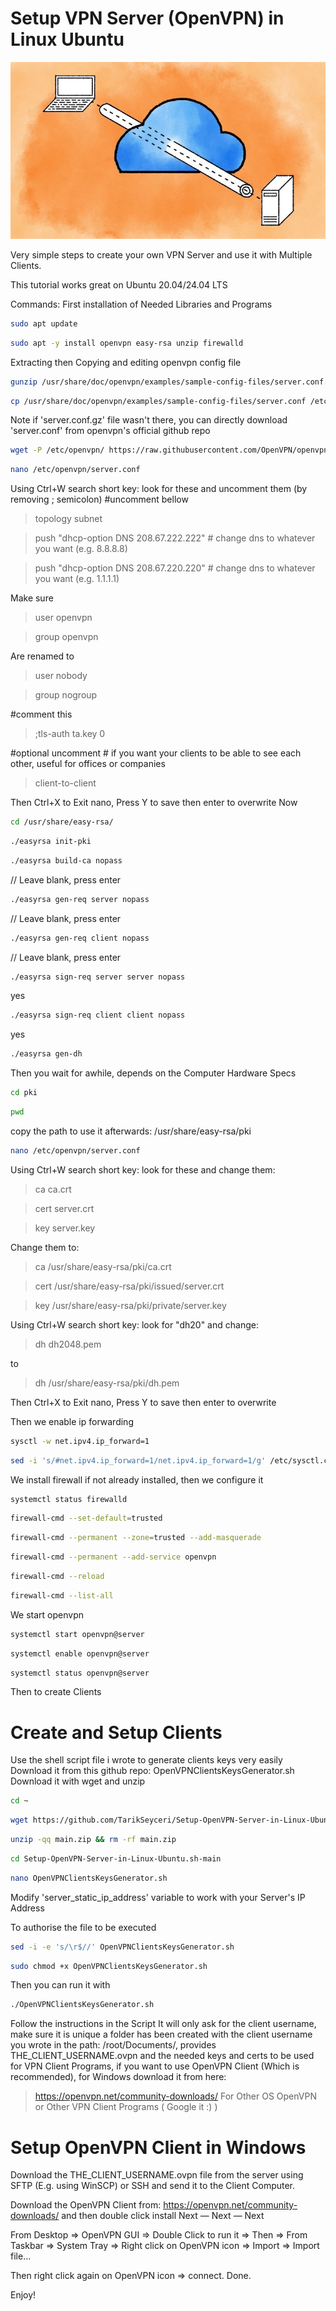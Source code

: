 # Setup VPN Server (OpenVPN) in Linux Ubuntu

![alt OpenVPN](cover.jpg)

Very simple steps to create your own VPN Server and use it with Multiple Clients.

This tutorial works great on Ubuntu 20.04/24.04 LTS

Commands:
First installation of Needed Libraries and Programs

```bash
sudo apt update
```

```bash
sudo apt -y install openvpn easy-rsa unzip firewalld
```

Extracting then Copying and editing openvpn config file

```bash
gunzip /usr/share/doc/openvpn/examples/sample-config-files/server.conf.gz
```

```bash
cp /usr/share/doc/openvpn/examples/sample-config-files/server.conf /etc/openvpn/
```

Note if 'server.conf.gz' file wasn't there, you can directly download 'server.conf' from openvpn's official github repo

```bash
wget -P /etc/openvpn/ https://raw.githubusercontent.com/OpenVPN/openvpn/refs/heads/master/sample/sample-config-files/server.conf
```

```bash
nano /etc/openvpn/server.conf
```

Using Ctrl+W search short key: look for these and uncomment them (by removing ; semicolon)
#uncomment bellow
> topology subnet

> push "dhcp-option DNS 208.67.222.222" # change dns to whatever you want (e.g. 8.8.8.8)

> push "dhcp-option DNS 208.67.220.220" # change dns to whatever you want (e.g. 1.1.1.1)

Make sure

> user openvpn

> group openvpn

Are renamed to

> user nobody

> group nogroup

#comment this
> ;tls-auth ta.key 0

#optional uncomment # if you want your clients to be able to see each other, useful for offices or companies
> client-to-client

Then Ctrl+X to Exit nano, Press Y to save then enter to overwrite
Now

```bash
cd /usr/share/easy-rsa/
```

```bash
./easyrsa init-pki
```

```bash
./easyrsa build-ca nopass
```

// Leave blank, press enter

```bash
./easyrsa gen-req server nopass
```

// Leave blank, press enter

```bash
./easyrsa gen-req client nopass
```

// Leave blank, press enter

```bash
./easyrsa sign-req server server nopass
```

yes

```bash
./easyrsa sign-req client client nopass
```

yes

```bash
./easyrsa gen-dh
```

Then you wait for awhile, depends on the Computer Hardware Specs
```bash
cd pki
```

```bash
pwd
```

copy the path to use it afterwards: /usr/share/easy-rsa/pki
```bash
nano /etc/openvpn/server.conf
```

Using Ctrl+W search short key: look for these and change them:
> ca ca.crt

> cert server.crt

> key server.key


Change them to:
> ca /usr/share/easy-rsa/pki/ca.crt

> cert /usr/share/easy-rsa/pki/issued/server.crt

> key /usr/share/easy-rsa/pki/private/server.key


Using Ctrl+W search short key: look for "dh20" and change:
> dh dh2048.pem

to

> dh /usr/share/easy-rsa/pki/dh.pem

Then Ctrl+X to Exit nano, Press Y to save then enter to overwrite

Then we enable ip forwarding
```bash
sysctl -w net.ipv4.ip_forward=1
```

```bash
sed -i 's/#net.ipv4.ip_forward=1/net.ipv4.ip_forward=1/g' /etc/sysctl.conf
```

We install firewall if not already installed, then we configure it
```bash
systemctl status firewalld
```

```bash
firewall-cmd --set-default=trusted
```

```bash
firewall-cmd --permanent --zone=trusted --add-masquerade
```

```bash
firewall-cmd --permanent --add-service openvpn
```

```bash
firewall-cmd --reload
```

```bash
firewall-cmd --list-all
```

We start openvpn
```bash
systemctl start openvpn@server
```

```bash
systemctl enable openvpn@server
```

```bash
systemctl status openvpn@server
```

Then to create Clients
# Create and Setup Clients
Use the shell script file i wrote to generate clients keys very easily
Download it from this github repo: OpenVPNClientsKeysGenerator.sh
Download it with wget and unzip
```bash
cd ~
```

```bash
wget https://github.com/TarikSeyceri/Setup-OpenVPN-Server-in-Linux-Ubuntu.sh/archive/refs/heads/main.zip
```

```bash
unzip -qq main.zip && rm -rf main.zip
```

```bash
cd Setup-OpenVPN-Server-in-Linux-Ubuntu.sh-main
```

```bash
nano OpenVPNClientsKeysGenerator.sh
```
Modify 'server_static_ip_address' variable to work with your Server's IP Address

To authorise the file to be executed
```bash
sed -i -e 's/\r$//' OpenVPNClientsKeysGenerator.sh
```

```bash
sudo chmod +x OpenVPNClientsKeysGenerator.sh
```

Then you can run it with
```bash
./OpenVPNClientsKeysGenerator.sh
```

Follow the instructions in the Script
It will only ask for the client username, make sure it is unique
a folder has been created with the client username you wrote in the path: /root/Documents/, provides THE_CLIENT_USERNAME.ovpn and the needed keys and certs to be used for VPN Client Programs, if you want to use OpenVPN Client (Which is recommended), for Windows download it from here: 
> https://openvpn.net/community-downloads/
For Other OS OpenVPN or Other VPN Client Programs ( Google it :) )

# Setup OpenVPN Client in Windows
Download the THE_CLIENT_USERNAME.ovpn file from the server using SFTP (E.g. using WinSCP) or SSH and send it to the Client Computer.

Download the OpenVPN Client from: https://openvpn.net/community-downloads/ and then double click install Next — Next — Next

From Desktop => OpenVPN GUI => Double Click to run it => Then => From Taskbar => System Tray => Right click on OpenVPN icon => Import => Import file...

Then right click again on OpenVPN icon => connect. Done.

Enjoy!


